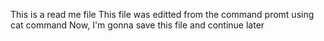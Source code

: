 This is a read me file
This file was editted from the command promt using cat command
Now, I'm gonna save this file and continue later